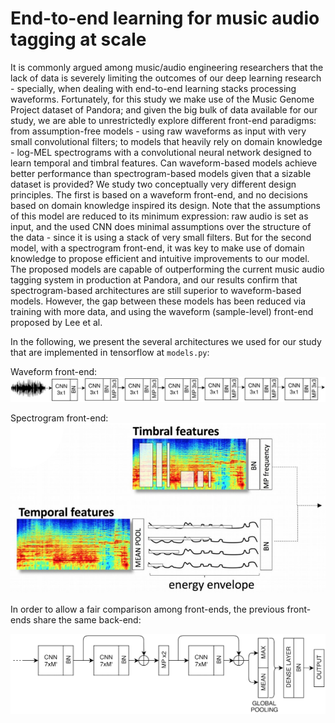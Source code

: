 # End-to-end learning for music audio tagging at scale

It is commonly argued among music/audio engineering researchers that the lack of data is severely limiting the outcomes of our deep learning research - specially, when dealing with end-to-end learning stacks processing waveforms. Fortunately, for this study we make use of the Music Genome Project dataset of Pandora; and given the big bulk of data available for our study, we are able to unrestrictedly explore different front-end paradigms: from assumption-free models - using raw waveforms as input with very small convolutional filters; to models that heavily rely on domain knowledge - log-MEL spectrograms with a convolutional neural network designed to learn temporal and timbral features. Can waveform-based models achieve better performance than spectrogram-based models given that a sizable dataset is provided?
We study two conceptually very different design principles. The first is based on a waveform front-end, and no decisions based on domain knowledge inspired its design. Note that the assumptions of this model are reduced to its minimum expression: raw audio is set as input, and the used CNN does minimal assumptions over the structure of the data - since it is using a stack of very small filters. But for the second model, with a spectrogram front-end, it was key to make use of domain knowledge to propose efficient and intuitive improvements to our model. The proposed models are capable of outperforming the current music audio tagging system in production at Pandora, and our results confirm that spectrogram-based architectures are still superior to waveform-based models. However, the gap between these models has been reduced via training with more data, and using the waveform (sample-level) front-end proposed by Lee et al.

In the following, we present the several architectures we used for our study that are implemented in tensorflow at `models.py`:

Waveform front-end:	
![Waveform front-end](waveform.png)

Spectrogram front-end:
![Spectrogram front-end](spectrogram.png)

In order to allow a fair comparison among front-ends, the previous front-ends share the same back-end:

![Back-end](backend.png)
